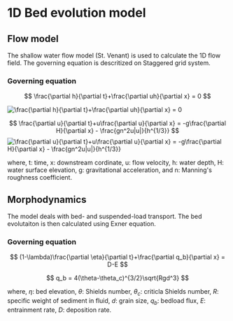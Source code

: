 # 1D Bed evolution model

## Flow model

The shallow water flow model (St. Venant) is used to calculate the 1D flow field. The governing equation is descritized on Staggered grid system.

### Governing equation

$$
\frac{\partial h}{\partial t}+\frac{\partial uh}{\partial x} = 0
$$

![\frac{\partial h}{\partial t}+\frac{\partial uh}{\partial x} = 0
](https://render.githubusercontent.com/render/math?math=%5Cdisplaystyle+%5Cfrac%7B%5Cpartial+h%7D%7B%5Cpartial+t%7D%2B%5Cfrac%7B%5Cpartial+uh%7D%7B%5Cpartial+x%7D+%3D+0%0A)

$$
\frac{\partial u}{\partial t}+u\frac{\partial u}{\partial x} = -g\frac{\partial H}{\partial x} - \frac{gn^2u|u|}{h^{1/3}}
$$
![\frac{\partial u}{\partial t}+u\frac{\partial u}{\partial x} = -g\frac{\partial H}{\partial x} - \frac{gn^2u|u|}{h^{1/3}}
](https://render.githubusercontent.com/render/math?math=%5Cdisplaystyle+%5Cfrac%7B%5Cpartial+u%7D%7B%5Cpartial+t%7D%2Bu%5Cfrac%7B%5Cpartial+u%7D%7B%5Cpartial+x%7D+%3D+-g%5Cfrac%7B%5Cpartial+H%7D%7B%5Cpartial+x%7D+-+%5Cfrac%7Bgn%5E2u%7Cu%7C%7D%7Bh%5E%7B1%2F3%7D%7D%0A)

where, t: time, x: downstream cordinate, u: flow velocity, h: water depth, H: water surface elevation, g: gravitational acceleration, and n: Manning's roughness coefficient.

## Morphodynamics

The model deals with bed- and suspended-load transport. The bed evolutaiton is then calculated using Exner equation.

### Governing equation

$$
(1-\lambda)\frac{\partial \eta}{\partial t}+\frac{\partial q_b}{\partial x} = D-E
$$

$$
q_b = 4(\theta-\theta_c)^{3/2}\sqrt{Rgd^3}
$$

where, $\eta$: bed elevation, $\theta$: Shields number, $\theta_c$: criticla Shields number, $R$: specific weight of sediment in fluid, $d$: grain size, $q_b$: bedload flux, $E$: entrainment rate, $D$: deposition rate.